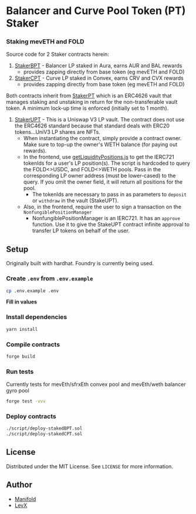 # Balancer and Curve Pool Token (PT) Staker

### Staking mevETH and FOLD

Source code for 2 Staker contracts herein:

1. [StakerBPT](./contracts/StakedBPT.sol) - Balancer LP staked in Aura, earns AUR and BAL rewards
   - provides zapping directly from base token (eg mevETH and FOLD)
2. [StakerCPT](./contracts/StakedCPT.sol) - Curve LP staked in Convex, earns CRV and CVX rewards
   - provides zapping directly from base token (eg mevETH and FOLD)

Both contracts inherit from [StakerPT](./contracts/StakedPT.sol) which is an ERC4626 vault that manages staking and unstaking in return for the non-transferable vault token. A minimum lock-up time is enforced (initially set to 1 month).

1. [StakerUPT](./contracts/StakedUPT.sol) - This is a Uniswap V3 LP vault. The contract does not use the ERC4626 standard because that standard deals with ERC20 tokens...UniV3 LP shares are NFTs.
   - When instantiating the contract, simply provide a contract owner. Make sure to top-up the owner's WETH balance (for paying out rewards).
   - In the frontend, use [getLiquidityPositions.js](./contracts/StakedCPT.sol) to get the IERC721 tokenIds for a user's LP position(s). The script is hardcoded to query the FOLD<>USDC, and FOLD<>WETH pools. Pass in the corresponding LP owner address (must be lower-cased) to the query. If you omit the owner field, it will return all positions for the pool.
     - The tokenIds are necessary to pass in as parameters to `deposit` or `withdraw` in the vault (StakeUPT).
   - Also, in the frontend, require the user to sign a transaction on the `NonfungiblePositionManager`
     - NonfungiblePositionManager is an IERC721. It has an `approve` function. Use it to give the StakeUPT contract infinite approval to transfer LP tokens on behalf of the user.

## Setup

Originally built with hardhat. Foundry is currently being used.

### Create `.env` from `.env.example`

```bash
cp .env.example .env
```

**Fill in values**

### Install dependencies

```bash
yarn install
```

### Compile contracts

```bash
forge build
```

### Run tests

Currently tests for mevEth/sfrxEth convex pool and mevEth/weth balancer gyro pool

```bash
forge test -vvv
```

### Deploy contracts

```bash
./script/deploy-stakedBPT.sol
./script/deploy-stakedCPT.sol
```

## License

Distributed under the MIT License. See `LICENSE` for more information.

## Author

- [Manifold](https://twitter.com/foldfinance/)
- [LevX](https://twitter.com/LEVXeth/)
